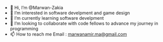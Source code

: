 - 👋 Hi, I’m @Marwan-Zakia
- 👀 I’m interested in software develpment and game design 
- 🌱 I’m currently learning software develpment
- 💞️ I’m looking to collaborate with code fellows to advance my journey in programming
- 📫 How to reach me Email : marwanamir.ma@gmail.com

<!---
Marwan-Zakia/Marwan-Zakia is a ✨ special ✨ repository because its `README.md` (this file) appears on your GitHub profile.
You can click the Preview link to take a look at your changes.
--->
